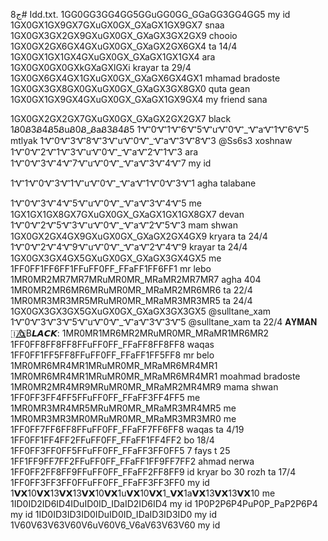 ج8# Idd.txt.
1GG0GG3GG4GG5GGuGG0GG_GGaGG3GG4GG5 my id
1GX0GX1GX9GX7GXuGX0GX_GXaGX1GX9GX7 snaa
1GX0GX3GX2GX9GXuGX0GX_GXaGX3GX2GX9 chooio
1GX0GX2GX6GX4GXuGX0GX_GXaGX2GX6GX4  ta 14/4
1GX0GX1GX1GX4GXuGX0GX_GXaGX1GX1GX4 ara
1GX0GX0GX0GXkGXaGXlGXi  krayar ta 29/4
1GX0GX6GX4GX1GXuGX0GX_GXaGX6GX4GX1 mhamad bradoste
1GX0GX3GX8GX0GXuGX0GX_GXaGX3GX8GX0 quta gean
1GX0GX1GX9GX4GXuGX0GX_GXaGX1GX9GX4 my friend sana

1GX0GX2GX2GX7GXuGX0GX_GXaGX2GX2GX7  black
1Ᏸ0Ᏸ3Ᏸ4Ᏸ5ᏰuᏰ0Ᏸ_ᏰaᏰ3Ᏸ4Ᏸ5
1Ꮙ0Ꮙ1Ꮙ6Ꮙ5ᏉuᏉ0Ꮙ_ᏉaᏉ1Ꮙ6Ꮙ5 mtlyak
1Ꮙ0Ꮙ3Ꮙ8Ꮙ3ᏉuᏉ0Ꮙ_ᏉaᏉ3Ꮙ8Ꮙ3  @Ss6s3  xoshnaw
1Ꮙ0Ꮙ2Ꮙ1Ꮙ3ᏉuᏉ0Ꮙ_ᏉaᏉ2Ꮙ1Ꮙ3 ara
1Ꮙ0Ꮙ3Ꮙ4Ꮙ7ᏉuᏉ0Ꮙ_ᏉaᏉ3Ꮙ4Ꮙ7 my id

1Ꮙ1Ꮙ0Ꮙ3Ꮙ1ᏉuᏉ0Ꮙ_ᏉaᏉ1Ꮙ0Ꮙ3Ꮙ1  agha talabane

1Ꮙ0Ꮙ3Ꮙ4Ꮙ5ᏉuᏉ0Ꮙ_ᏉaᏉ3Ꮙ4Ꮙ5 me
1GX1GX1GX8GX7GXuGX0GX_GXaGX1GX1GX8GX7 devan
1Ꮙ0Ꮙ2Ꮙ5Ꮙ3ᏉuᏉ0Ꮙ_ᏉaᏉ2Ꮙ5Ꮙ3 mam shwan
1GX0GX2GX4GX9GXuGX0GX_GXaGX2GX4GX9  kryara ta 24/4 
1Ꮙ0Ꮙ2Ꮙ4Ꮙ9ᏉuᏉ0Ꮙ_ᏉaᏉ2Ꮙ4Ꮙ9 krayar ta 24/4
1GX0GX3GX4GX5GXuGX0GX_GXaGX3GX4GX5 me
1FF0FF1FF6FF1FFuFF0FF_FFaFF1FF6FF1 mr lebo
1MR0MR2MR7MR7MRuMR0MR_MRaMR2MR7MR7  agha 404
1MR0MR2MR6MR6MRuMR0MR_MRaMR2MR6MR6    ta 22/4
1MR0MR3MR3MR5MRuMR0MR_MRaMR3MR3MR5  ta 24/4
1GX0GX3GX3GX5GXuGX0GX_GXaGX3GX3GX5 @sulltane_xam
1Ꮙ0Ꮙ3Ꮙ3Ꮙ5ᏉuᏉ0Ꮙ_ᏉaᏉ3Ꮙ3Ꮙ5 @sulltane_xam  ta 22/4
𝐀𝐘𝐌𝐀𝐍 🇮🇶⃤B𝙇𝘼𝘾𝙆:
1MR0MR1MR6MR2MRuMR0MR_MRaMR1MR6MR2
1FF0FF8FF8FF8FFuFF0FF_FFaFF8FF8FF8 waqas
1FF0FF1FF5FF8FFuFF0FF_FFaFF1FF5FF8 mr belo
1MR0MR6MR4MR1MRuMR0MR_MRaMR6MR4MR1
1MR0MR6MR4MR1MRuMR0MR_MRaMR6MR4MR1  moahmad bradoste
1MR0MR2MR4MR9MRuMR0MR_MRaMR2MR4MR9 mama shwan
1FF0FF3FF4FF5FFuFF0FF_FFaFF3FF4FF5 me
1MR0MR3MR4MR5MRuMR0MR_MRaMR3MR4MR5 me
1MR0MR3MR3MR0MRuMR0MR_MRaMR3MR3MR0  me
1FF0FF7FF6FF8FFuFF0FF_FFaFF7FF6FF8 waqas ta 4/19
1FF0FF1FF4FF2FFuFF0FF_FFaFF1FF4FF2 bo 18/4
1FF0FF3FF0FF5FFuFF0FF_FFaFF3FF0FF5 7 fays t 25
1FF1FF9FF7FF2FFuFF0FF_FFaFF1FF9FF7FF2  ahmad nerwa
1FF0FF2FF8FF9FFuFF0FF_FFaFF2FF8FF9 id kryar bo 30 rozh ta 17/4
1FF0FF3FF3FF0FFuFF0FF_FFaFF3FF3FF0 my id
1𝗩𝗫10𝗩𝗫13𝗩𝗫13𝗩𝗫10𝗩𝗫1u𝗩𝗫10𝗩𝗫1_𝗩𝗫1a𝗩𝗫13𝗩𝗫13𝗩𝗫10  me
1ID0ID2ID6ID4IDuID0ID_IDaID2ID6ID4 my id
1P0P2P6P4PuP0P_PaP2P6P4 my id
1ID0ID3ID3ID0IDuID0ID_IDaID3ID3ID0  my id
1V60V63V63V60V6uV60V6_V6aV63V63V60 my id
